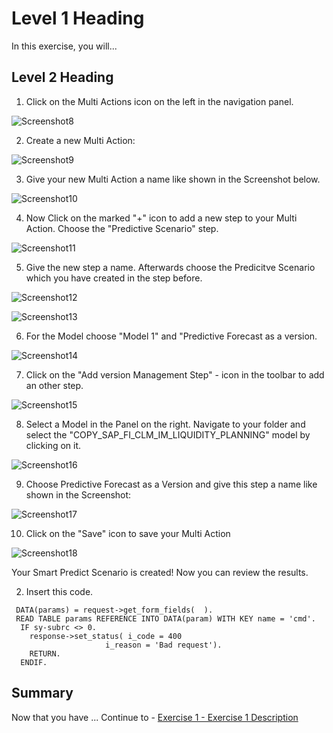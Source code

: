 

# Level 1 Heading

In this exercise, you will...

## Level 2 Heading

1. Click on the Multi Actions icon on the left in the navigation panel.

![Screenshot8](https://github.com/SAP-samples/teched2022-DA280/blob/main/exercises/ex6/images/Screenshot8.PNG)

2. Create a new Multi Action:

![Screenshot9](https://github.com/SAP-samples/teched2022-DA280/blob/main/exercises/ex6/images/Screenshot9.PNG)

3. Give your new Multi Action a name like shown in the Screenshot below.

![Screenshot10](https://github.com/SAP-samples/teched2022-DA280/blob/main/exercises/ex6/images/Screenshot10.PNG)

4. Now Click on the marked "+" icon to add a new step to your Multi Action. Choose the "Predictive Scenario" step.

![Screenshot11](https://github.com/SAP-samples/teched2022-DA280/blob/main/exercises/ex6/images/Screenshot11.PNG)

5. Give the new step a name. Afterwards choose the Predicitve Scenario which you have created in the step before.

![Screenshot12](https://github.com/SAP-samples/teched2022-DA280/blob/main/exercises/ex6/images/Screenshot12.PNG)

![Screenshot13](https://github.com/SAP-samples/teched2022-DA280/blob/main/exercises/ex6/images/Screenshot13.PNG)

6. For the Model choose "Model 1" and "Predictive Forecast as a version.

![Screenshot14](https://github.com/SAP-samples/teched2022-DA280/blob/main/exercises/ex6/images/Screenshot14.PNG)

7. Click on the "Add version Management Step" - icon in the toolbar to add an other step.

![Screenshot15](https://github.com/SAP-samples/teched2022-DA280/blob/main/exercises/ex6/images/Screenshot15.PNG)

8. Select a Model in the Panel on the right. Navigate to your folder and select the "COPY_SAP_FI_CLM_IM_LIQUIDITY_PLANNING" model by clicking on it.

![Screenshot16](https://github.com/SAP-samples/teched2022-DA280/blob/main/exercises/ex6/images/Screenshot16.PNG)

9. Choose Predictive Forecast as a Version and give this step a name like shown in the Screenshot:

![Screenshot17](https://github.com/SAP-samples/teched2022-DA280/blob/main/exercises/ex6/images/Screenshot17.PNG)

10. Click on the "Save" icon to save your Multi Action

![Screenshot18](https://github.com/SAP-samples/teched2022-DA280/blob/main/exercises/ex6/images/Screenshot18.PNG)


Your Smart Predict Scenario is created! Now you can review the results.




2.	Insert this code.
``` abap
 DATA(params) = request->get_form_fields(  ).
 READ TABLE params REFERENCE INTO DATA(param) WITH KEY name = 'cmd'.
  IF sy-subrc <> 0.
    response->set_status( i_code = 400
                     i_reason = 'Bad request').
    RETURN.
  ENDIF.
```

## Summary

Now that you have ... 
Continue to - [Exercise 1 - Exercise 1 Description](../ex1/README.md)
